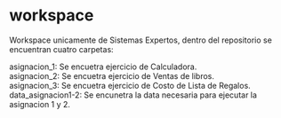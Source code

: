# workspace

Workspace unicamente de Sistemas Expertos, 
dentro del repositorio se encuentran cuatro carpetas:

asignacion_1: Se encuetra ejercicio de Calculadora.                                                                                                                                 
asignacion_2: Se encuetra ejercicio de Ventas de libros.                                                                                                                           
asignacion_3: Se encuetra ejercicio de Costo de Lista de Regalos.                                                                                                                   
data_asignacion1-2: Se encunetra la data necesaria para ejecutar la asignacion 1 y 2.
